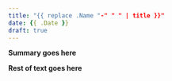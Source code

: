 ```yaml
---
title: "{{ replace .Name "-" " " | title }}"
date: {{ .Date }}
draft: true
---
```


**Summary goes here**

<!--more-->

**Rest of text goes here**

